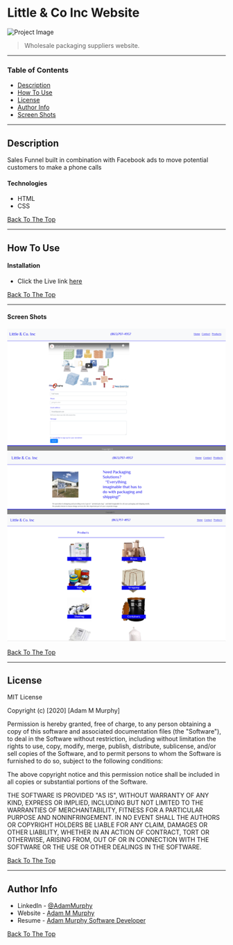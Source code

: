 # Little & Co Inc Website

![Project Image](https://i0.wp.com/littlecopackaging.com/wp-content/uploads/2019/11/Little-Co-Building-1200px.jpg?w=1200&ssl=1)

> Wholesale packaging suppliers website.

---

### Table of Contents

- [Description](#description)
- [How To Use](#how-to-use)
- [License](#license)
- [Author Info](#author-info)
- [Screen Shots](#screen-shots)

---

## Description

Sales Funnel built in combination with Facebook ads to move potential customers to make a phone calls

#### Technologies

- HTML
- CSS

[Back To The Top](#little-&-co-inc-website)

---

## How To Use

#### Installation

- Click the Live link [here](https://adamm285.github.io/Littleandcomain/)

[Back To The Top](#little-&-co-inc-website)

---

#### Screen Shots

![landing page](./assets/images/Capture1.PNG)
![landing page](./assets/images/Capture2.PNG)
![landing page](./assets/images/Capture3.PNG)

[Back To The Top](#little-&-co-inc-website)

---

## License

MIT License

Copyright (c) [2020] [Adam M Murphy]

Permission is hereby granted, free of charge, to any person obtaining a copy
of this software and associated documentation files (the "Software"), to deal
in the Software without restriction, including without limitation the rights
to use, copy, modify, merge, publish, distribute, sublicense, and/or sell
copies of the Software, and to permit persons to whom the Software is
furnished to do so, subject to the following conditions:

The above copyright notice and this permission notice shall be included in all
copies or substantial portions of the Software.

THE SOFTWARE IS PROVIDED "AS IS", WITHOUT WARRANTY OF ANY KIND, EXPRESS OR
IMPLIED, INCLUDING BUT NOT LIMITED TO THE WARRANTIES OF MERCHANTABILITY,
FITNESS FOR A PARTICULAR PURPOSE AND NONINFRINGEMENT. IN NO EVENT SHALL THE
AUTHORS OR COPYRIGHT HOLDERS BE LIABLE FOR ANY CLAIM, DAMAGES OR OTHER
LIABILITY, WHETHER IN AN ACTION OF CONTRACT, TORT OR OTHERWISE, ARISING FROM,
OUT OF OR IN CONNECTION WITH THE SOFTWARE OR THE USE OR OTHER DEALINGS IN THE
SOFTWARE.

[Back To The Top](#little-&-co-inc-website)

---

## Author Info

- LinkedIn - [@AdamMurphy](https://Linkedin.com/in/Adam-Murphy-73690bbb/)
- Website - [Adam M Murphy](https://adamm285.github.io/AdamMurphy'sPortfolio/)
- Resume - [Adam Murphy Software Developer](https://docs.google.com/document/d/1GLxDLwlrQkmdugH2Xl9MsOv5Rz6rmzqqSrbzfTZ-R3E/edit?usp=sharing)

[Back To The Top](#little-&-co-inc-website)
